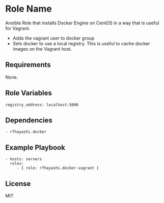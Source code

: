 Role Name
=========
Ansible Role that installs Docker Engine on CentOS in a way that is useful for Vagrant.

- Adds the vagrant user to docker group
- Sets docker to use a local registry. This is useful to cache docker images on the Vagrant host.

Requirements
------------

None.

Role Variables
--------------

    registry_address: localhost:5000 

Dependencies
------------

    - rfhayashi.docker

Example Playbook
----------------

    - hosts: servers
      roles:
         - { role: rfhayashi.docker-vagrant }

License
-------

MIT